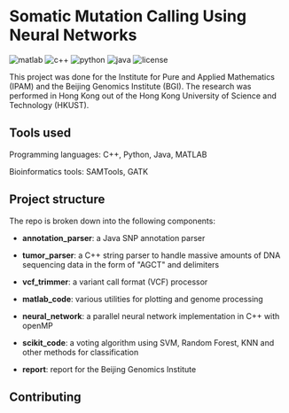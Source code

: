 Somatic Mutation Calling Using Neural Networks
==============================================

![matlab](https://img.shields.io/badge/matlab-.5-green.svg?style=flat)  ![c++](https://img.shields.io/badge/c++-.29-pink.svg?style=flat)  ![python](https://img.shields.io/badge/python-.12-blue.svg?style=flat)  ![java](https://img.shields.io/badge/java-.9-green.svg?style=flat)  ![license](https://img.shields.io/github/license/mashape/apistatus.svg)

This project was done for the Institute for Pure and Applied Mathematics (IPAM) and the Beijing Genomics Institute (BGI). The research was performed in Hong Kong out of the Hong Kong University of Science and Technology (HKUST).
 
 
 
## Tools used

Programming languages: C++, Python, Java, MATLAB

Bioinformatics tools: SAMTools, GATK


## Project structure

The repo is broken down into the following components:
- **annotation_parser**: a Java SNP annotation parser

- **tumor_parser**: a C++ string parser to handle massive amounts of DNA sequencing data in the form of "AGCT" and delimiters

- **vcf_trimmer**: a variant call format (VCF) processor

- **matlab_code**: various utilities for plotting and genome processing

- **neural_network**: a parallel neural network implementation in C++ with openMP

- **scikit_code**: a voting algorithm using SVM, Random Forest, KNN and other methods for classification

- **report**: report for the Beijing Genomics Institute

## Contributing

